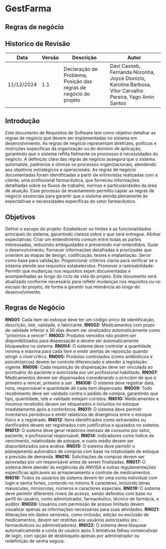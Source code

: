 # GestFarma
## Regras de negócio 

## Historico de Revisão


| **Data**       | **Versão** | **Descrição**                                                     | **Autor**                                                                                      |
|----------------|------------|-------------------------------------------------------------------|------------------------------------------------------------------------------------------------|
| 11/12/2024     | 1.1        | Declaração de Problema, Posição das regras de negócio do projeto  | Davi Casseb, Fernanda Noronha, Joyce Dionizio, Karolina Barbosa, Vitor Carvalho Pereira, Yago Amin Santos |

## Introdução 

Este documento de Requisitos de Software tem como objetivo detalhar as regras de negócio que devem ser implementadas no sistema em desenvolvimento. As regras de negócio representam diretrizes, políticas e restrições específicas da organização ou do domínio de aplicação, garantindo que o sistema reflita fielmente os processos e necessidades do negócio.
A definição clara das regras de negócio assegura que o sistema automatize, padronize e otimize os processos organizacionais, atendendo aos objetivos estratégicos e operacionais.
As regras de negócio documentadas foram identificadas a partir de entrevistas realizadas com a cliente, uma profissional farmacêutica, que forneceu informações detalhadas sobre os fluxos de trabalho, normas e particularidades da área de atuação. Esse processo de levantamento permitiu captar as regras de negócio essenciais para garantir que o sistema atenda plenamente às expectativas e necessidades específicas do setor farmacêutico.


## Objetivos
Definir o escopo do projeto: Estabelecer os limites e as funcionalidades principais do sistema, garantindo clareza sobre o que será entregue.
Alinhar expectativas: Criar um entendimento comum entre todas as partes interessadas, reduzindo ambiguidades e prevenindo mal-entendidos.
Guiar o desenvolvimento: Fornecer informações detalhadas e priorizadas que orientem as etapas de design, codificação, testes e implantação.
Servir como base para validação: Proporcionar critérios claros para verificar se o sistema atende aos requisitos estabelecidos.
Promover a rastreabilidade: Permitir que mudanças nos requisitos sejam documentadas e acompanhadas ao longo do ciclo de vida do projeto.
Este documento será atualizado conforme necessário para refletir mudanças nos requisitos ou no escopo do projeto, de forma a garantir sua relevância ao longo do desenvolvimento.

## Regras de Negócio
**RN001:** Cada item do estoque deve ter um código único de identificação, descrição, lote, validade, e fabricante.
**RN002:** Medicamentos com prazo de validade inferior a 30 dias devem ser sinalizados automaticamente como "próximos a vencer".
**RN003:** Produtos vencidos não podem ser disponibilizados para dispensação e devem ser automaticamente bloqueados no sistema.
**RN004:** O sistema deve controlar a quantidade mínima e máxima para cada item e emitir alertas de reposição quando atingir o nível crítico.
**RN005:** Produtos controlados (como antibióticos e psicotrópicos) devem ter controle diferenciado e atender à legislação vigente.
**RN006:** Cada requisição de dispensação deve ser vinculada ao prontuário do paciente e autorizada por um profissional habilitado.
**RN007:** Medicamentos devem ser dispensados considerando o princípio de que o  primeiro a vencer, primeiro a sair .
**RN008:** O sistema deve registrar data, hora, responsável e quantidade de cada item dispensado.
**RN009:** Todo recebimento deve ser validado contra o pedido de compra, garantindo que tipo, quantidade, lote e validade estejam corretos.
**RN010:** Medicamentos e insumos recebidos devem ser etiquetados e incluídos no estoque imediatamente após a conferência.
**RN011:** O sistema deve permitir inventários periódicos e emitir relatórios de divergência entre o estoque físico e o registrado.
**RN012:** Itens identificados como extraviados ou danificados devem ser registrados com justificativa e ajustados no sistema.
**RN013:** O sistema deve gerar relatórios mensais de consumo por setor, paciente, e profissional responsável.
**RN014:** Indicadores como índice de vencimento, rotatividade de estoque, e custo médio devem ser disponibilizados para análise.
**RN015:** O sistema deve permitir o planejamento automático de compras com base na rotatividade de estoque e previsão de demanda.
**RN016:** Solicitações de compras devem ser aprovadas por um responsável antes de serem finalizadas.
**RN017:** O sistema deve atender às exigências da ANVISA e outras regulamentações específicas aplicáveis ao armazenamento e controle de medicamentos.
**RN018:** Todos os usuários do sistema devem ter uma conta individual com login e senha fortes, contendo no mínimo 8 caracteres, incluindo letras maiusculas, minúsculas, números e caracteres especiais.
**RN019:** O sistema deve permitir diferentes níveis de acesso, sendo definidos com base no perfil do usuário, como administrador, farmacêutico, técnico de farmácia, e auditor.
**RN020:** Usuários com permissão de acesso limitado devem visualizar apenas as informações necessárias para suas atividades.
**RN021:** Alterações em dados sensíveis, como inclusão, edição ou exclusão de medicamentos, devem ser restritas aos usuários autorizados (ex.: farmacêuticos ou administradores).
**RN022:** O sistema deve bloquear automaticamente a conta do usuário após 5 tentativas falhas consecutivas de login, com opção de desbloqueio apenas por administrador ou redefinição de senha segura.
